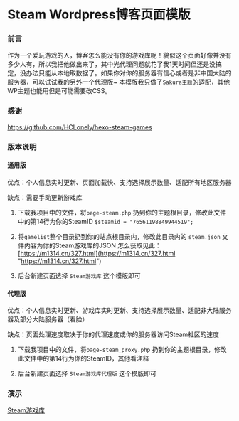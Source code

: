 # Steam Wordpress博客页面模版
### 前言
作为一个爱玩游戏的人，博客怎么能没有你的游戏库呢！貌似这个页面好像并没有多少人有，所以我把他做出来了，其中光代理问题就花了我1天时间但还是没搞定，没办法只能从本地取数据了。如果你对你的服务器有信心或者是非中国大陆的服务器，可以试试我的另外一个代理版~
本模版我只做了`Sakura主题`的适配，其他WP主题也能用但是可能需要改CSS。

### 感谢
https://github.com/HCLonely/hexo-steam-games

### 版本说明
#### 通用版
优点：个人信息实时更新、页面加载快、支持选择展示数量、适配所有地区服务器

缺点：需要手动更新游戏库

1. 下载我项目中的文件，将`page-steam.php` 扔到你的主题根目录，修改此文件中的第14行为你的SteamID
	`$steamid = "76561198849944519";`

2. 将`gamelist`整个目录扔到你的站点根目录内，修改此目录内的 `steam.json` 文件内容为你的Steam游戏库的JSON
	怎么获取见此：[https://m1314.cn/327.html](https://m1314.cn/327.html "https://m1314.cn/327.html")

3. 后台新建页面选择 `Steam游戏库` 这个模版即可

#### 代理版
优点：个人信息实时更新、游戏库实时更新、支持选择展示数量、适配非大陆服务器及部分大陆服务器（看脸）

缺点：页面处理速度取决于你的代理速度或你的服务器访问Steam社区的速度

1. 下载我项目中的文件，将`page-steam_proxy.php` 扔到你的主题根目录，修改此文件中的第14行为你的SteamID，其他看注释

2. 后台新建页面选择 `Steam游戏库代理版` 这个模版即可

### 演示
[Steam游戏库](https://m1314.cn/game/ "Steam游戏库")
